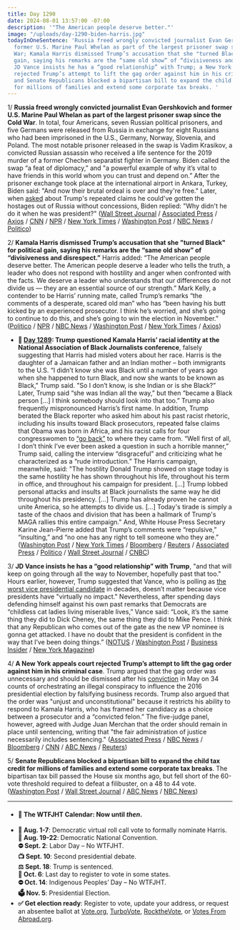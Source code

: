 ```yaml
---
title: Day 1290
date: 2024-08-01 13:57:00 -07:00
description: '"The American people deserve better."'
image: "/uploads/day-1290-biden-harris.jpg"
todayInOneSentence: 'Russia freed wrongly convicted journalist Evan Gershkovich and
  former U.S. Marine Paul Whelan as part of the largest prisoner swap since the Cold
  War; Kamala Harris dismissed Trump’s accusation that she "turned Black" for political
  gain, saying his remarks are the “same old show” of “divisiveness and disrespect”;
  JD Vance insists he has a “good relationship” with Trump; a New York appeals court
  rejected Trump’s attempt to lift the gag order against him in his criminal case;
  and Senate Republicans blocked a bipartisan bill to expand the child tax credit
  for millions of families and extend some corporate tax breaks. '
---
```


1/ **Russia freed wrongly convicted journalist Evan Gershkovich and former U.S. Marine Paul Whelan as part of the largest prisoner swap since the Cold War**. In total, four Americans, seven Russian political prisoners, and five Germans were released from Russia in exchange for eight Russians who had been imprisoned in the U.S., Germany, Norway, Slovenia, and Poland. The most notable prisoner released in the swap is Vadim Krasikov, a convicted Russian assassin who received a life sentence for the 2019 murder of a former Chechen separatist fighter in Germany. Biden called the swap “a feat of diplomacy,” and "a powerful example of why it’s vital to have friends in this world whom you can trust and depend on.” After the prisoner exchange took place at the international airport in Ankara, Turkey, Biden said: "And now their brutal ordeal is over and they're free." Later, when [asked](https://abcnews.go.com/Politics/biden-celebrates-freeing-americans-wrongfully-detained-russia-agony/story?id=112475052) about Trump's repeated claims he could've gotten the hostages out of Russia without concessions, Biden replied: "Why didn't he do it when he was president?" ([Wall Street Journal](https://www.wsj.com/world/russia/evan-gershkovich-free-cde745b3) / [Associated Press](https://apnews.com/article/russia-gershkovich-whelan-d803e266cb4e60135ec5d668d684529f) / [Axios](https://www.axios.com/2024/08/01/russia-prisoner-swap-evan-gershkovich-paul-whelan) / [CNN](https://www.cnn.com/2024/08/01/politics/russia-us-prisoner-swap/index.html) / [NPR](https://www.npr.org/2024/08/01/g-s1-14571/russia-prisoner-swap-evan-gershkovich-paul-whelan) / [New York Times](https://www.nytimes.com/live/2024/08/01/world/russia-prisoner-swap-us) / [Washington Post](https://www.washingtonpost.com/world/2024/08/01/russia-us-prisoner-swap/) / [NBC News](https://www.nytimes.com/live/2024/08/01/world/russia-prisoner-swap-us) / [Politico](https://www.politico.com/news/2024/08/01/us-russia-prisoner-swap-frees-evan-gershkovich-00172258))

2/ **Kamala Harris dismissed Trump’s accusation that she "turned Black" for political gain, saying his remarks are the “same old show” of “divisiveness and disrespect.”** Harris added: “The American people deserve better. The American people deserve a leader who tells the truth, a leader who does not respond with hostility and anger when confronted with the facts. We deserve a leader who understands that our differences do not divide us — they are an essential source of our strength.” Mark Kelly, a contender to be Harris’ running mate, called Trump’s remarks “the comments of a desperate, scared old man” who has “been having his butt kicked by an experienced prosecutor. I think he’s worried, and she’s going to continue to do this, and she’s going to win the election in November.” ([Politico](https://www.politico.com/news/2024/07/31/harris-trump-race-attacks-00172208) / [NPR](https://www.npr.org/2024/07/31/nx-s1-5059091/donald-trump-nabj-interview) / [NBC News](https://www.nbcnews.com/politics/donald-trump/trump-focuses-harris-race-black-jobs-combative-panel-black-journalists-rcna164271) / [Washington Post](https://www.washingtonpost.com/politics/2024/07/31/harris-black-identity-trump/) / [New York Times](https://www.nytimes.com/live/2024/08/01/us/trump-harris-election-news) / [Axios](https://www.axios.com/2024/08/01/trump-harris-nabj-black-voters-disrespect))

* **📌 [Day 1289](https://whatthefuckjusthappenedtoday.com/2024/07/31/day-1289/#1-trump-questioned-kamala-harris%E2%80%99-ra): Trump questioned Kamala Harris’ racial identity at the National Association of Black Journalists conference**, falsely suggesting that Harris had misled voters about her race. Harris is the daughter of a Jamaican father and an Indian mother – both immigrants to the U.S. “I didn’t know she was Black until a number of years ago when she happened to turn Black, and now she wants to be known as Black," Trump said. "So I don’t know, is she Indian or is she Black?” Later, Trump said “she was Indian all the way,” but then “became a Black person \[...\] I think somebody should look into that too.” Trump also frequently mispronounced Harris’s first name. In addition, Trump berated the Black reporter who asked him about his past racist rhetoric, including his insults toward Black prosecutors, repeated false claims that Obama was born in Africa, and his racist calls for four congresswomen to [“go back”](https://whatthefuckjusthappenedtoday.com/2019/07/18/day-910/#2-trump-continued-his-racist-call-fo) to where they came from. “Well first of all, I don’t think I’ve ever been asked a question in such a horrible manner,” Trump said, calling the interview “disgraceful” and criticizing what he characterized as a “rude introduction.” The Harris campaign, meanwhile, said: "The hostility Donald Trump showed on stage today is the same hostility he has shown throughout his life, throughout his term in office, and throughout his campaign for president. \[...\] Trump lobbed personal attacks and insults at Black journalists the same way he did throughout his presidency. \[...\] Trump has already proven he cannot unite America, so he attempts to divide us. \[...\] Today's tirade is simply a taste of the chaos and division that has been a hallmark of Trump's MAGA rallies this entire campaign." And, White House Press Secretary Karine Jean-Pierre added that Trump’s comments were “repulsive,” “insulting,” and “no one has any right to tell someone who they are.” ([Washington Post](https://www.washingtonpost.com/politics/2024/07/31/trump-black-voters-nabj-harris/) / [New York Times](https://www.nytimes.com/live/2024/07/31/us/harris-trump-election) / [Bloomberg](https://www.bloomberg.com/news/articles/2024-07-31/trump-questions-harris--embrace-of-black-identity-at-nabj-event) / [Reuters](https://www.reuters.com/world/us/trump-sitdown-black-journalists-convention-sparks-backlash-2024-07-31/) / [Associated Press](https://apnews.com/article/trump-black-journalists-convention-nabj-1e96aa530e88013ed6f577feaf89ccb6) / [Politico](https://www.politico.com/news/2024/07/31/donald-trump-nabj-interview-00172104) / [Wall Street Journal](https://www.wsj.com/us-news/trump-attacks-harriss-identity-saying-he-didnt-know-she-was-black-79fa5cb3) / [CNBC](https://www.cnbc.com/2024/07/31/trump-black-journalist-convention-nabj.html))

3/ **JD Vance insists he has a “good relationship” with Trump**, "and that will keep on going through all the way to November, hopefully past that too." Hours earlier, however, Trump suggested that Vance, who is polling as [the worst vice presidential candidate](https://www.businessinsider.com/jd-vance-lowest-vice-president-approval-rating-republican-convention-2024-7) in decades, doesn’t matter because vice presidents have "virtually no impact." Nevertheless, after spending days defending himself against his own past remarks that Democrats are “childless cat ladies living miserable lives,” Vance said: “Look, it’s the same thing they did to Dick Cheney, the same thing they did to Mike Pence. I think that any Republican who comes out of the gate as the new VP nominee is gonna get attacked. I have no doubt that the president is confident in the way that I’ve been doing things.” ([NOTUS](https://www.notus.org/trump-2024/jd-vance-interview-trump) / [Washington Post](https://www.washingtonpost.com/elections/2024/08/01/2024-election-campaign-updates-harris-trump/#link-SK2KHDWXMVAMHJM3ZUJOV56FGE) / [Business Insider](https://www.businessinsider.com/trump-vp-pick-no-impact-jd-vance-political-experts-disagree-2024-8) / [New York Magazine](https://nymag.com/intelligencer/article/how-long-will-donald-trump-and-j-d-vance-be-friends.html))

4/ **A New York appeals court rejected Trump’s attempt to lift the gag order against him in his criminal case**. Trump argued that the gag order was unnecessary and should be dismissed after his [conviction](https://whatthefuckjusthappenedtoday.com/2024/05/30/day-1227/#1-trump-a-former-u-s-president-and-t) in May on 34 counts of orchestrating an illegal conspiracy to influence the 2016 presidential election by falsifying business records. Trump also argued that the order was "unjust and unconstitutional" because it restricts his ability to respond to Kamala Harris, who has framed her candidacy as a choice between a prosecutor and a “convicted felon.” The five-judge panel, however, agreed with Judge Juan Merchan that the order should remain in place until sentencing, writing that "the fair administration of justice necessarily includes sentencing." ([Associated Press](https://apnews.com/article/trump-gag-order-hush-money-02ed921ed04264766b53e64308d38847) / [NBC News](https://www.nbcnews.com/politics/donald-trump/new-york-court-denies-trump-gag-order-appeal-hush-money-case-rcna164702) / [Bloomberg](https://www.bloomberg.com/news/articles/2024-07-31/trump-says-gag-order-gives-harris-unfair-felon-attack-boost) / [CNN](https://www.cnn.com/2024/08/01/politics/trump-gag-order-appeal-rejected-new-york-hush-money/index.html) / [ABC News](https://abcnews.go.com/Politics/donald-trump-loses-gag-order-appeal-hush-money/story?id=112478980) / [Reuters](https://www.reuters.com/legal/trump-loses-appeal-gag-order-hush-money-criminal-case-2024-08-01/))

5/ **Senate Republicans blocked a bipartisan bill to expand the child tax credit for millions of families and extend some corporate tax breaks**. The bipartisan tax bill passed the House six months ago, but fell short of the 60-vote threshold required to defeat a filibuster, on a 48 to 44 vote. ([Washington Post](https://www.washingtonpost.com/business/2024/08/01/child-tax-credit-expansion-senate-republicans/) / [Wall Street Journal](https://www.wsj.com/politics/policy/senate-is-set-to-kill-bipartisan-tax-bill-c309d47b) / [ABC News](https://abcnews.go.com/Politics/senate-voting-bill-aimed-expanding-child-tax-credit/story?id=112482215) / [NBC News](https://www.nbcnews.com/politics/congress/senate-democrats-will-force-vote-expand-child-tax-credit-gop-oppositio-rcna164499))

---

* #### 📅 The WTFJHT Calendar: Now until *then*. 
* **🫏 Aug. 1-7**: Democratic virtual roll call vote to formally nominate Harris. \
**🫏 Aug. 19-22**: Democratic National Convention.\
**⛔️ Sept. 2**: Labor Day – No WTFJHT. \
**📺 Sept. 10**: Second presidential debate.\
**⚖️ Sept. 18**: Trump is sentenced.\
**📆 Oct. 6**: Last day to register to vote in some states. \
**⛔️ Oct. 14**: Indigenous Peoples’ Day – No WTFJHT. \
**🗳️ Nov. 5**: Presidential Election.
* **✅ Get election ready**: Register to vote, update your address, or request an absentee ballot at [Vote.org](https://www.vote.org/), [TurboVote](https://turbovote.org/), [RocktheVote](https://www.rockthevote.org/), or [Votes From Abroad.org](https://www.votefromabroad.org/).

